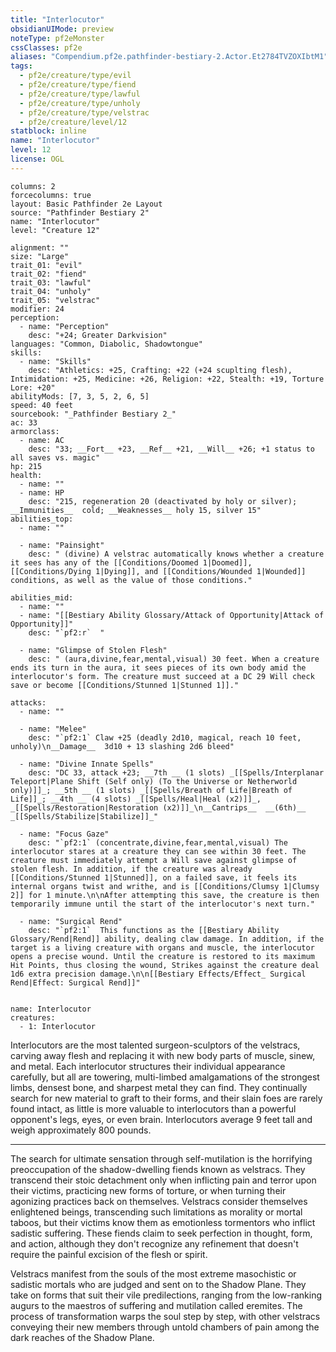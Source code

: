 ```yaml
---
title: "Interlocutor"
obsidianUIMode: preview
noteType: pf2eMonster
cssClasses: pf2e
aliases: "Compendium.pf2e.pathfinder-bestiary-2.Actor.Et2784TVZOXIbtM1" 
tags:
  - pf2e/creature/type/evil
  - pf2e/creature/type/fiend
  - pf2e/creature/type/lawful
  - pf2e/creature/type/unholy
  - pf2e/creature/type/velstrac
  - pf2e/creature/level/12
statblock: inline
name: "Interlocutor"
level: 12
license: OGL
---
```


```statblock
columns: 2
forcecolumns: true
layout: Basic Pathfinder 2e Layout
source: "Pathfinder Bestiary 2"
name: "Interlocutor"
level: "Creature 12"

alignment: ""
size: "Large"
trait_01: "evil"
trait_02: "fiend"
trait_03: "lawful"
trait_04: "unholy"
trait_05: "velstrac"
modifier: 24
perception:
  - name: "Perception"
    desc: "+24; Greater Darkvision"
languages: "Common, Diabolic, Shadowtongue"
skills:
  - name: "Skills"
    desc: "Athletics: +25, Crafting: +22 (+24 scuplting flesh), Intimidation: +25, Medicine: +26, Religion: +22, Stealth: +19, Torture Lore: +20"
abilityMods: [7, 3, 5, 2, 6, 5]
speed: 40 feet
sourcebook: "_Pathfinder Bestiary 2_"
ac: 33
armorclass:
  - name: AC
    desc: "33; __Fort__ +23, __Ref__ +21, __Will__ +26; +1 status to all saves vs. magic"
hp: 215
health:
  - name: ""
  - name: HP
    desc: "215, regeneration 20 (deactivated by holy or silver); __Immunities__  cold; __Weaknesses__ holy 15, silver 15"
abilities_top:
  - name: ""

  - name: "Painsight"
    desc: " (divine) A velstrac automatically knows whether a creature it sees has any of the [[Conditions/Doomed 1|Doomed]], [[Conditions/Dying 1|Dying]], and [[Conditions/Wounded 1|Wounded]] conditions, as well as the value of those conditions."

abilities_mid:
  - name: ""
  - name: "[[Bestiary Ability Glossary/Attack of Opportunity|Attack of Opportunity]]"
    desc: "`pf2:r`  "

  - name: "Glimpse of Stolen Flesh"
    desc: " (aura,divine,fear,mental,visual) 30 feet. When a creature ends its turn in the aura, it sees pieces of its own body amid the interlocutor's form. The creature must succeed at a DC 29 Will check save or become [[Conditions/Stunned 1|Stunned 1]]."

attacks:
  - name: ""

  - name: "Melee"
    desc: "`pf2:1` Claw +25 (deadly 2d10, magical, reach 10 feet, unholy)\n__Damage__  3d10 + 13 slashing 2d6 bleed"

  - name: "Divine Innate Spells"
    desc: "DC 33, attack +23; __7th __ (1 slots) _[[Spells/Interplanar Teleport|Plane Shift (Self only) (To the Universe or Netherworld only)]]_; __5th __ (1 slots) _[[Spells/Breath of Life|Breath of Life]]_; __4th __ (4 slots) _[[Spells/Heal|Heal (x2)]]_, _[[Spells/Restoration|Restoration (x2)]]_\n__Cantrips__  __(6th)__ _[[Spells/Stabilize|Stabilize]]_"

  - name: "Focus Gaze"
    desc: "`pf2:1` (concentrate,divine,fear,mental,visual) The interlocutor stares at a creature they can see within 30 feet. The creature must immediately attempt a Will save against glimpse of stolen flesh. In addition, if the creature was already [[Conditions/Stunned 1|Stunned]], on a failed save, it feels its internal organs twist and writhe, and is [[Conditions/Clumsy 1|Clumsy 2]] for 1 minute.\n\nAfter attempting this save, the creature is then temporarily immune until the start of the interlocutor's next turn."

  - name: "Surgical Rend"
    desc: "`pf2:1`  This functions as the [[Bestiary Ability Glossary/Rend|Rend]] ability, dealing claw damage. In addition, if the target is a living creature with organs and muscle, the interlocutor opens a precise wound. Until the creature is restored to its maximum Hit Points, thus closing the wound, Strikes against the creature deal 1d6 extra precision damage.\n\n[[Bestiary Effects/Effect_ Surgical Rend|Effect: Surgical Rend]]"
 
```

```encounter-table
name: Interlocutor
creatures:
  - 1: Interlocutor
```



Interlocutors are the most talented surgeon-sculptors of the velstracs, carving away flesh and replacing it with new body parts of muscle, sinew, and metal. Each interlocutor structures their individual appearance carefully, but all are towering, multi-limbed amalgamations of the strongest limbs, densest bone, and sharpest metal they can find. They continually search for new material to graft to their forms, and their slain foes are rarely found intact, as little is more valuable to interlocutors than a powerful opponent's legs, eyes, or even brain. Interlocutors average 9 feet tall and weigh approximately 800 pounds.

* * *

The search for ultimate sensation through self-mutilation is the horrifying preoccupation of the shadow-dwelling fiends known as velstracs. They transcend their stoic detachment only when inflicting pain and terror upon their victims, practicing new forms of torture, or when turning their agonizing practices back on themselves. Velstracs consider themselves enlightened beings, transcending such limitations as morality or mortal taboos, but their victims know them as emotionless tormentors who inflict sadistic suffering. These fiends claim to seek perfection in thought, form, and action, although they don't recognize any refinement that doesn't require the painful excision of the flesh or spirit.

Velstracs manifest from the souls of the most extreme masochistic or sadistic mortals who are judged and sent on to the Shadow Plane. They take on forms that suit their vile predilections, ranging from the low-ranking augurs to the maestros of suffering and mutilation called eremites. The process of transformation warps the soul step by step, with other velstracs conveying their new members through untold chambers of pain among the dark reaches of the Shadow Plane.
